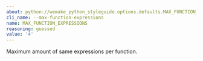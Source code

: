 ```yaml
---
about: python://wemake_python_styleguide.options.defaults.MAX_FUNCTION_EXPRESSIONS
cli_name: --max-function-expressions
name: MAX_FUNCTION_EXPRESSIONS
reasoning: guessed
value: '4'
---
```


Maximum amount of same expressions per function.